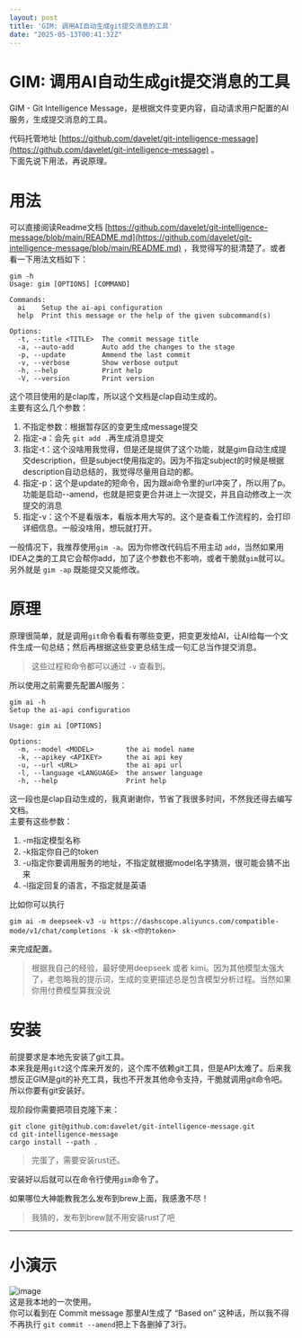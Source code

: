 ```yaml
---
layout: post
title: 'GIM: 调用AI自动生成git提交消息的工具'
date: "2025-05-13T00:41:32Z"
---
```

GIM: 调用AI自动生成git提交消息的工具
=======================

GIM - Git Intelligence Message，是根据文件变更内容，自动请求用户配置的AI服务，生成提交消息的工具。

代码托管地址 [https://github.com/davelet/git-intelligence-message](https://github.com/davelet/git-intelligence-message) 。  
下面先说下用法，再说原理。

用法
==

可以直接阅读Readme文档 [https://github.com/davelet/git-intelligence-message/blob/main/README.md](https://github.com/davelet/git-intelligence-message/blob/main/README.md) ，我觉得写的挺清楚了。或者看一下用法文档如下：

    gim -h
    Usage: gim [OPTIONS] [COMMAND]
    
    Commands:
      ai    Setup the ai-api configuration
      help  Print this message or the help of the given subcommand(s)
    
    Options:
      -t, --title <TITLE>  The commit message title
      -a, --auto-add       Auto add the changes to the stage
      -p, --update         Ammend the last commit
      -v, --verbose        Show verbose output
      -h, --help           Print help
      -V, --version        Print version
    

这个项目使用的是clap库，所以这个文档是clap自动生成的。  
主要有这么几个参数：

1.  不指定参数：根据暂存区的变更生成message提交
2.  指定-a：会先 `git add .`再生成消息提交
3.  指定-t：这个没啥用我觉得，但是还是提供了这个功能，就是gim自动生成提交description，但是subject使用指定的。因为不指定subject的时候是根据description自动总结的，我觉得尽量用自动的都。
4.  指定-p：这个是update的短命令，因为跟ai命令里的url冲突了，所以用了p。功能是启动--amend，也就是把变更合并进上一次提交，并且自动修改上一次提交的消息
5.  指定-v：这个不是看版本，看版本用大写的。这个是查看工作流程的，会打印详细信息。一般没啥用，想玩就打开。

一般情况下，我推荐使用`gim -a`。因为你修改代码后不用主动 `add`，当然如果用IDEA之类的工具它会帮你add，加了这个参数也不影响，或者干脆就`gim`就可以。另外就是 `gim -ap` 既能提交又能修改。

原理
==

原理很简单，就是调用`git`命令看看有哪些变更，把变更发给AI，让AI给每一个文件生成一句总结；然后再根据这些变更总结生成一句汇总当作提交消息。

> 这些过程和命令都可以通过 `-v` 查看到。

所以使用之前需要先配置AI服务：

    gim ai -h
    Setup the ai-api configuration
    
    Usage: gim ai [OPTIONS]
    
    Options:
      -m, --model <MODEL>        the ai model name
      -k, --apikey <APIKEY>      the ai api key
      -u, --url <URL>            the ai api url
      -l, --language <LANGUAGE>  the answer language
      -h, --help                 Print help
    

这一段也是clap自动生成的，我真谢谢你，节省了我很多时间，不然我还得去编写文档。  
主要有这些参数：

1.  \-m指定模型名称
2.  \-k指定你自己的token
3.  \-u指定你要调用服务的地址，不指定就根据model名字猜测，很可能会猜不出来
4.  \-l指定回复的语言，不指定就是英语

比如你可以执行

    gim ai -m deepseek-v3 -u https://dashscope.aliyuncs.com/compatible-mode/v1/chat/completions -k sk-<你的token>
    

来完成配置。

> 根据我自己的经验，最好使用deepseek 或者 kimi。因为其他模型太强大了，老忽略我的提示词，生成的变更描述总是包含模型分析过程。当然如果你用付费模型算我没说

安装
==

前提要求是本地先安装了git工具。  
本来我是用`git2`这个库来开发的，这个库不依赖git工具，但是API太难了。后来我想反正GIM是git的补充工具，我也不开发其他命令支持，干脆就调用git命令吧。所以你要有git安装好。

现阶段你需要把项目克隆下来：

    git clone git@github.com:davelet/git-intelligence-message.git
    cd git-intelligence-message
    cargo install --path .
    

> 完蛋了，需要安装rust还。

安装好以后就可以在命令行使用`gim`命令了。

如果哪位大神能教我怎么发布到brew上面，我感激不尽！

> 我猜的，发布到brew就不用安装rust了吧

* * *

小演示
===

![image](https://img2024.cnblogs.com/blog/2157887/202505/2157887-20250512175026722-2107625641.png)  
这是我本地的一次使用。  
你可以看到在 Commit message 那里AI生成了 “Based on” 这种话，所以我不得不再执行 `git commit --amend`把上下各删掉了3行。